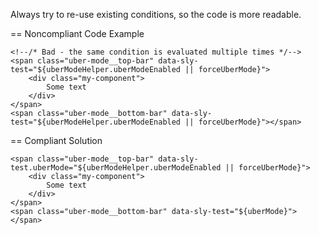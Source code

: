 Always try to re-use existing conditions, so the code is more readable.

== Noncompliant Code Example
```
<!--/* Bad - the same condition is evaluated multiple times */-->
<span class="uber-mode__top-bar" data-sly-test="${uberModeHelper.uberModeEnabled || forceUberMode}">
    <div class="my-component">
        Some text
    </div>
</span>
<span class="uber-mode__bottom-bar" data-sly-test="${uberModeHelper.uberModeEnabled || forceUberMode}"></span>
```
    
== Compliant Solution
```
<span class="uber-mode__top-bar" data-sly-test.uberMode="${uberModeHelper.uberModeEnabled || forceUberMode}">
    <div class="my-component">
        Some text
    </div>
</span>
<span class="uber-mode__bottom-bar" data-sly-test="${uberMode}"></span>
```
